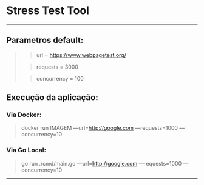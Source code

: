 # Stress Test Tool
___
## Parametros default:
>> url = https://www.webpagetest.org/
>
>> requests = 3000
> 
>> concurrency = 100


## Execução da aplicação:
### Via Docker:

> docker run IMAGEM —url=http://google.com —requests=1000 —concurrency=10

### Via Go Local:

> go run ./cmd/main.go —url=http://google.com —requests=1000 —concurrency=10
___